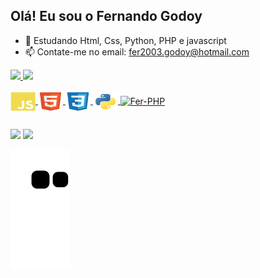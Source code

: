 ## Olá! Eu sou o Fernando Godoy

- 🌱 Estudando Html, Css, Python, PHP e javascript
- 📫 Contate-me no email: fer2003.godoy@hotmail.com

<div>
  <a href="https://github.com/Fernando182003">
  <img height="180em" src="https://github-readme-stats.vercel.app/api?username=Fernando182003&show_icons=true&theme=dark&include_all_commits=true&count_private=true"/>
  <img height="180em" src="https://github-readme-stats.vercel.app/api/top-langs/?username=Fernando182003&layout=compact&langs_count=7&theme=dark"/>
</div>

<div style="display: inline_block"><br>
  <img align="center" alt="Fer-Js" height="30" width="40" src="https://raw.githubusercontent.com/devicons/devicon/master/icons/javascript/javascript-plain.svg">
  <img align="center" alt="Fer-HTML" height="30" width="40" src="https://raw.githubusercontent.com/devicons/devicon/master/icons/html5/html5-original.svg">
  <img align="center" alt="Fer-CSS" height="30" width="40" src="https://raw.githubusercontent.com/devicons/devicon/master/icons/css3/css3-original.svg">
  <img align="center" alt="Fer-Python" height="30" width="40" src="https://raw.githubusercontent.com/devicons/devicon/master/icons/python/python-original.svg">
  <img align="center" alt="Fer-PHP" height="30" width="40" src="https://cdn.jsdelivr.net/gh/devicons/devicon/icons/adonisjs/adonisjs-original.svg" />
</div>

##

<div>

  <a href="https://instagram.com/fer4real" target="_blank"><img src="https://img.shields.io/badge/-Instagram-%23E4405F?style=for-the-badge&logo=instagram&logoColor=white" target="_blank"></a>
  <a href="https://www.linkedin.com/in/fernando-godoy-bueno-da-silva-554a1a231/" target="_blank"><img src="https://img.shields.io/badge/-LinkedIn-%230077B5?style=for-the-badge&logo=linkedin&logoColor=white" target="_blank"></a> 
</div>

  
![Snake animation](https://github.com/Fernando182003/Fernando182003/blob/output/github-contribution-grid-snake.svg)
